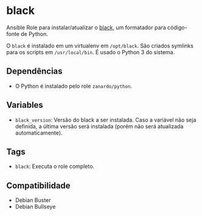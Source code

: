 # black

Ansible Role para instalar/atualizar o [black](https://github.com/psf/black), um
formatador para código-fonte de Python.

O `black` é instalado em um virtualenv em `/opt/black`. São criados symlinks
para os scripts em `/usr/local/bin`. É usado o Python 3 do sistema.

## Dependências

- O Python é instalado pelo role `zanardo/python`.

## Variables

* `black_version`: Versão do black a ser instalada. Caso a variável não seja
  definida, a última versão será instalada (porém não será atualizada
  automaticamente).

## Tags

- `black`: Executa o role completo.

## Compatibilidade

- Debian Buster
- Debian Bullseye
